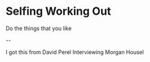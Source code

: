# Selfing Working Out

Do the things that you like

--

I got this from David Perel
Interviewing Morgan Housel